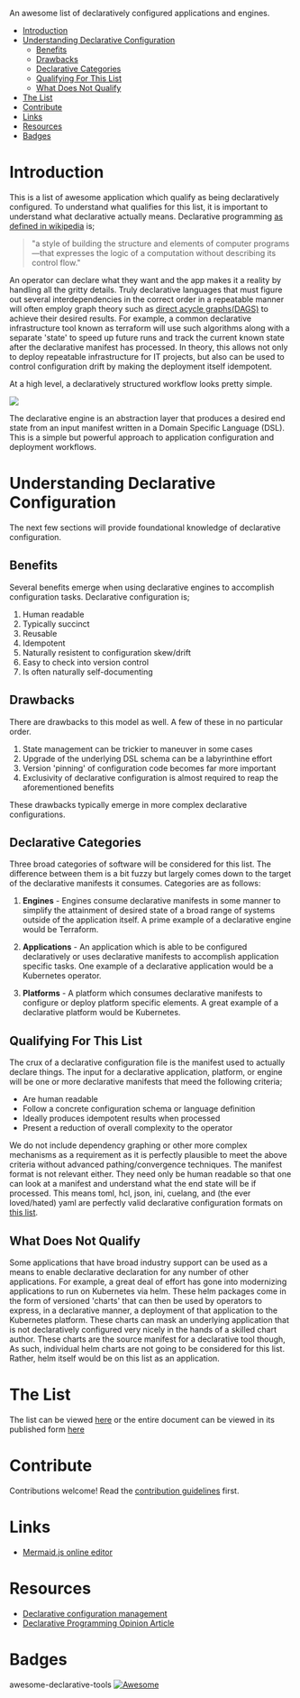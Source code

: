 An awesome list of declaratively configured applications and engines.

<!-- toc -->
- [Introduction](#introduction)
- [Understanding Declarative Configuration](#understanding-declarative-configuration)
  - [Benefits](#benefits)
  - [Drawbacks](#drawbacks)
  - [Declarative Categories](#declarative-categories)
  - [Qualifying For This List](#qualifying-for-this-list)
  - [What Does Not Qualify](#what-does-not-qualify)
- [The List](#the-list)
- [Contribute](#contribute)
- [Links](#links)
- [Resources](#resources)
- [Badges](#badges)
<!-- /toc -->

# Introduction

This is a list of awesome application which qualify as being declaratively configured. To understand what qualifies for this list, it is important to understand what declarative actually means. Declarative programming [as defined in wikipedia](https://en.wikipedia.org/wiki/Declarative_programming) is; 

> "a style of building the structure and elements of computer programs—that expresses the logic of a computation without describing its control flow."

An operator can declare what they want and the app makes it a reality by handling all the gritty details. Truly declarative languages that must figure out several interdependencies in the correct order in a repeatable manner will often employ graph theory such as [direct acycle graphs(DAGS)](https://en.wikipedia.org/wiki/Directed_acyclic_graph) to achieve their desired results. For example, a common declarative infrastructure tool known as terraform will use such algorithms along with a separate 'state' to speed up future runs and track the current known state after the declarative manifest has processed. In theory, this allows not only to deploy repeatable infrastructure for IT projects, but also can be used to control configuration drift by making the deployment itself idempotent.

At a high level, a declaratively structured workflow looks pretty simple. 

[![](https://mermaid.ink/img/eyJjb2RlIjoiZ3JhcGggTFJcbiAgICBNYW5pZmVzdFtEZWNsYXJhdGl2ZSBNYW5pZmVzdF1cbiAgICBFbmdpbmVbW0RlY2xhcmF0aXZlIEVuZ2luZV1dXG4gICAgU3RhdGVbRGVzaXJlZCBTdGF0ZV1cbiAgICBNYW5pZmVzdC0tPnxQcm9jZXNzZWQgdmlhfEVuZ2luZVxuICAgIEVuZ2luZS0tPnxQcm9kdWNlc3xTdGF0ZVxuIiwibWVybWFpZCI6eyJ0aGVtZSI6ImRlZmF1bHQifSwidXBkYXRlRWRpdG9yIjpmYWxzZX0)](https://mermaid-js.github.io/mermaid-live-editor/#/edit/eyJjb2RlIjoiZ3JhcGggTFJcbiAgICBNYW5pZmVzdFtEZWNsYXJhdGl2ZSBNYW5pZmVzdF1cbiAgICBFbmdpbmVbW0RlY2xhcmF0aXZlIEVuZ2luZV1dXG4gICAgU3RhdGVbRGVzaXJlZCBTdGF0ZV1cbiAgICBNYW5pZmVzdC0tPnxQcm9jZXNzZWQgdmlhfEVuZ2luZVxuICAgIEVuZ2luZS0tPnxQcm9kdWNlc3xTdGF0ZVxuIiwibWVybWFpZCI6eyJ0aGVtZSI6ImRlZmF1bHQifSwidXBkYXRlRWRpdG9yIjpmYWxzZX0)

The declarative engine is an abstraction layer that produces a desired end state from an input manifest written in a Domain Specific Language (DSL). This is a simple but powerful approach to application configuration and deployment workflows.

# Understanding Declarative Configuration

The next few sections will provide foundational knowledge of declarative configuration.

## Benefits

Several benefits emerge when using declarative engines to accomplish configuration tasks. Declarative configuration is;

1. Human readable
2. Typically succinct
3. Reusable
4. Idempotent
5. Naturally resistent to configuration skew/drift
6. Easy to check into version control
7. Is often naturally self-documenting

## Drawbacks

There are drawbacks to this model as well. A few of these in no particular order.

1. State management can be trickier to maneuver in some cases 
2. Upgrade of the underlying DSL schema can be a labyrinthine effort
3. Version 'pinning' of configuration code becomes far more important
4. Exclusivity of declarative configuration is almost required to reap the aforementioned benefits

These drawbacks typically emerge in more complex declarative configurations.

## Declarative Categories

Three broad categories of software will be considered for this list. The difference between them is a bit fuzzy but largely comes down to the target of the declarative manifests it consumes. Categories are as follows:

1. **Engines** - Engines consume declarative manifests in some manner to simplify the attainment of desired state of a broad range of systems outside of the application itself. A prime example of a declarative engine would be Terraform.

2. **Applications** - An application which is able to be configured declaratively or uses declarative manifests to accomplish application specific tasks. One example of a declarative application would be a Kubernetes operator.

3. **Platforms** - A platform which consumes declarative manifests to configure or deploy platform specific elements. A great example of a declarative platform would be Kubernetes.

## Qualifying For This List

The crux of a declarative configuration file is the manifest used to actually declare things. The input for a declarative application, platform, or engine will be one or more declarative manifests that meed the following criteria;

* Are human readable
* Follow a concrete configuration schema or language definition
* Ideally produces idempotent results when processed 
* Present a reduction of overall complexity to the operator

We do not include dependency graphing or other more complex mechanisms as a requirement as it is perfectly plausible to meet the above criteria without advanced pathing/convergence techniques. The manifest format is not relevant either. They need only be human readable so that one can look at a manifest and understand what the end state will be if processed. This means toml, hcl, json, ini, cuelang, and (the ever loved/hated) yaml are perfectly valid declarative configuration formats on [this list](LIST.md).

## What Does Not Qualify

Some applications that have broad industry support can be used as a means to enable declarative declaration for any number of other applications. For example, a great deal of effort has gone into modernizing applications to run on Kubernetes via helm. These helm packages come in the form of versioned 'charts' that can then be used by operators to express, in a declarative manner, a deployment of that application to the Kubernetes platform. These charts can mask an underlying application that is not declaratively configured very nicely in the hands of a skilled chart author. These charts are the source manifest for a declarative tool though, As such, individual helm charts are not going to be considered for this list. Rather, helm itself would be on this list as an application.

# The List

The list can be viewed [here](LIST.md) or the entire document can be viewed in its published form [here](https://zloeber.github.io/awesome-declarative-config/)

# Contribute

Contributions welcome! Read the [contribution guidelines](CONTRIBUTING.md) first.

# Links

- [Mermaid.js online editor](https://mermaid-js.github.io/mermaid-live-editor)

# Resources

- [Declarative configuration management](https://blog.nelhage.com/post/declarative-configuration-management/)
- [Declarative Programming Opinion Article](https://www.toptal.com/software/declarative-programming)

# Badges

awesome-declarative-tools [![Awesome](https://awesome.re/badge.svg)](https://awesome.re)
